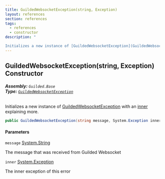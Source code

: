 ```yaml
---
title: GuildedWebsocketException(string, Exception)
layout: references
section: references
tags:
  - references
  - constructor
description: "

Initializes a new instance of [GuildedWebsocketException](GuildedWebsocketException 'Guilded.Base.GuildedWebsocketException') with an [inner](GuildedWebsocketException.GuildedWebsocketException(string,Exception)#Guilded.Base.GuildedWebsocketException.GuildedWebsocketException(string,System.Exception).inner 'Guilded.Base.GuildedWebsocketException.GuildedWebsocketException(string, System.Exception).inner') explaining more."
---
```


## GuildedWebsocketException(string, Exception) Constructor
###### **Assembly:** `Guilded.Base`<br/>**Type:** [`GuildedWebsocketException`](GuildedWebsocketException 'Guilded.Base.GuildedWebsocketException')

Initializes a new instance of [GuildedWebsocketException](GuildedWebsocketException 'Guilded.Base.GuildedWebsocketException') with an [inner](GuildedWebsocketException.GuildedWebsocketException(string,Exception)#Guilded.Base.GuildedWebsocketException.GuildedWebsocketException(string,System.Exception).inner 'Guilded.Base.GuildedWebsocketException.GuildedWebsocketException(string, System.Exception).inner') explaining more.

```csharp
public GuildedWebsocketException(string message, System.Exception inner);
```
#### Parameters

<a name='Guilded.Base.GuildedWebsocketException.GuildedWebsocketException(string,System.Exception).message'></a>

`message` [System.String](https://docs.microsoft.com/en-us/dotnet/api/System.String 'System.String')

The message that was received from Guilded Websocket

<a name='Guilded.Base.GuildedWebsocketException.GuildedWebsocketException(string,System.Exception).inner'></a>

`inner` [System.Exception](https://docs.microsoft.com/en-us/dotnet/api/System.Exception 'System.Exception')

The inner exception of this error